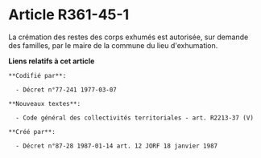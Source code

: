 # Article R361-45-1

La crémation des restes des corps exhumés est autorisée, sur demande des familles, par le maire de la commune du lieu
d'exhumation.

**Liens relatifs à cet article**

	**Codifié par**:

	  - Décret n°77-241 1977-03-07

	**Nouveaux textes**:

	  - Code général des collectivités territoriales - art. R2213-37 (V)

	**Créé par**:

	  - Décret n°87-28 1987-01-14 art. 12 JORF 18 janvier 1987
